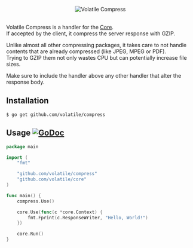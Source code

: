 <p align="center"><img src="http://volatile.whitedevops.com/images/repositories/compress/logo.png" alt="Volatile Compress" title="Volatile Compress"><br><br></p>

Volatile Compress is a handler for the [Core](https://github.com/volatile/core).  
If accepted by the client, it compress the server response with GZIP.

Unlike almost all other compressing packages, it takes care to not handle contents that are already compressed (like JPEG, MPEG or PDF).  
Trying to GZIP them not only wastes CPU but can potentially increase file sizes.

Make sure to include the handler above any other handler that alter the response body.

## Installation

```Shell
$ go get github.com/volatile/compress
```

## Usage [![GoDoc](https://godoc.org/github.com/volatile/compress?status.svg)](https://godoc.org/github.com/volatile/compress)

```Go
package main

import (
	"fmt"

	"github.com/volatile/compress"
	"github.com/volatile/core"
)

func main() {
	compress.Use()

	core.Use(func(c *core.Context) {
		fmt.Fprint(c.ResponseWriter, "Hello, World!")
	})

	core.Run()
}
```
